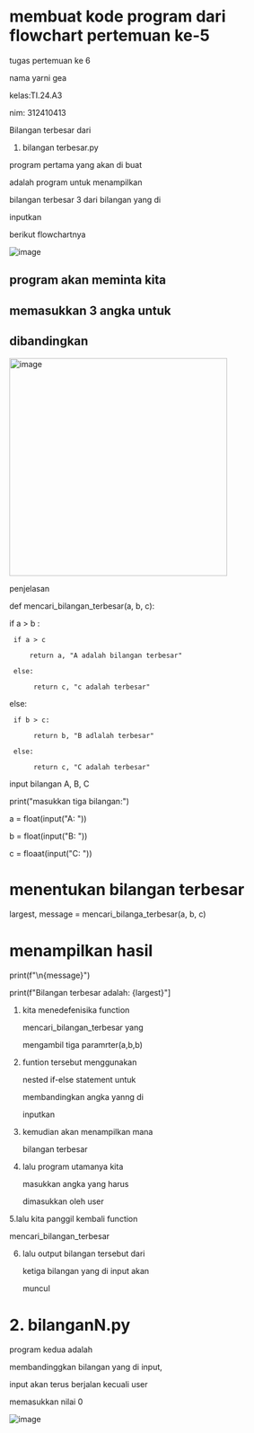 # membuat kode program dari flowchart pertemuan ke-5 

tugas pertemuan ke 6

nama yarni gea 

kelas:TI.24.A3

nim: 312410413

Bilangan terbesar dari 

1. bilangan terbesar.py

program pertama yang akan di buat

adalah program untuk menampilkan

bilangan terbesar 3 dari bilangan yang di

inputkan 

berikut flowchartnya 

 ![image](https://github.com/user-attachments/assets/eaf9576c-05ec-43a6-93cb-194a5892c212)

 ## program akan meminta kita

## memasukkan 3 angka untuk

## dibandingkan 

<img width="388" alt="image" src="https://github.com/user-attachments/assets/dbd1a955-3396-4065-829d-e007ebc62070">

penjelasan

def mencari_bilangan_terbesar(a, b, c):

if a > b :

     if a > c

         return a, "A adalah bilangan terbesar" 

     else:

          return c, "c adalah terbesar"

else:

     if b > c:

          return b, "B adlalah terbesar"

     else:

          return c, "C adalah terbesar"

 input bilangan A, B,  C 

print("masukkan tiga bilangan:")  

a = float(input("A: "))

b = float(input("B: "))

c = floaat(input("C: "))

# menentukan bilangan terbesar 

largest, message = mencari_bilanga_terbesar(a, b, c)

# menampilkan hasil 

print(f"\n{message}")

print(f"Bilangan terbesar adalah: {largest}"]

1. kita menedefenisika function

   mencari_bilangan_terbesar yang

   mengambil tiga paramrter(a,b,b)

2. funtion tersebut menggunakan

   nested if-else statement untuk

   membandingkan angka yanng di
 
   inputkan

3. kemudian akan menampilkan mana

   bilangan terbesar

4. lalu program utamanya kita

   masukkan angka yang harus

   dimasukkan oleh user

5.lalu kita panggil kembali function

   mencari_bilangan_terbesar 

6. lalu output bilangan tersebut dari

   ketiga bilangan yang di input akan

   muncul

# 2. bilanganN.py

program kedua adalah 

membandinggkan bilangan yang di input,

input akan terus berjalan kecuali user

memasukkan nilai 0 

![image](https://github.com/user-attachments/assets/03ba14fe-993e-4089-b8f2-329fdf75bd20)


 


   











    
 




